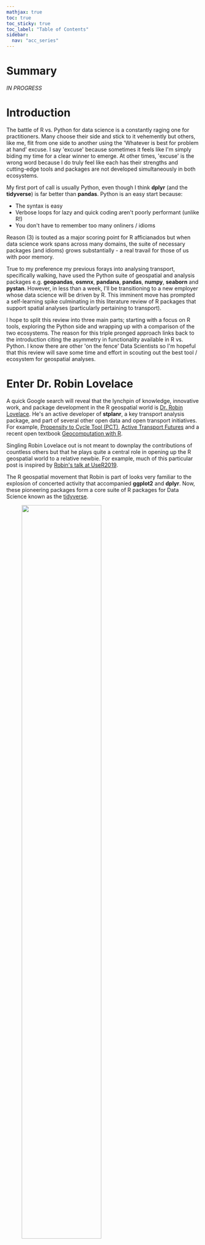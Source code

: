 ```yaml
---
mathjax: true
toc: true
toc_sticky: true
toc_label: "Table of Contents"
sidebar:
  nav: "acc_series"
---
```


# Summary
_IN PROGRESS_

# Introduction
The battle of R vs. Python for data science is a constantly raging one for practitioners. Many choose their side and stick to it vehemently but others, like me, flit from one side to another using the 'Whatever is best for problem at hand' excuse. I say 'excuse' because sometimes it feels like I'm simply biding my time for a clear winner to emerge. At other times, 'excuse' is the wrong word because I do truly feel like each has their strengths and cutting-edge tools and packages are not developed simultaneously in both ecosystems.

My first port of call is usually Python, even though I think **dplyr** (and the **tidyverse**) is far better than **pandas**. Python is an easy start because:

- The syntax is easy
- Verbose loops for lazy and quick coding aren't poorly performant (unlike R!)
- You don't have to remember too many onliners / idioms

 Reason (3) is touted as a major scoring point for R afficianados but when data science work spans across many domains, the suite of necessary packages (and idioms) grows substantially - a real travail for those of us with poor memory.

True to my preference my previous forays into analysing transport, specifically walking, have used the Python suite of geospatial and analysis packages e.g. **geopandas**, **osmnx**, **pandana**, **pandas**, **numpy**, **seaborn** and **pystan**. However, in less than a week, I'll be transitioning to a new employer whose data science will be driven by R. This imminent move has prompted a self-learning spike culminating in this literature review of R packages that support spatial analyses (particularly pertaining to transport).

 I hope to split this review into three main parts; starting with a focus on R tools, exploring the Python side and wrapping up with a comparison of the two ecosystems. The reason for this triple pronged approach links back to the introduction citing the asymmetry in functionality available in R vs. Python. I know there are other 'on the fence' Data Scientists so I'm hopeful that this review will save some time and effort in scouting out the best tool / ecosystem for geospatial analyses.

# Enter Dr. Robin Lovelace
A quick Google search will reveal that the lynchpin of knowledge, innovative work, and  package development in the R geospatial world is [Dr. Robin Lovelace](https://www.robinlovelace.net/). He's an active developer of **stplanr**, a key transport analysis package, and part of several other open data and open transport initiatives. For example, [Propensity to Cycle Tool (PCT)](http://www.pct.bike/), [Active Transport Futures](https://atfutures.github.io/) and a recent open textbook [Geocomputation with R](https://geocompr.robinlovelace.net/).


Singling Robin Lovelace out is not meant to downplay the contributions of countless others but that he plays quite a central role in opening up the R geospatial world to a relative newbie. For example, much of this particular post is inspired by [Robin's talk at UseR2019](https://www.robinlovelace.net/presentations/user2019-r-for-transport-planning.html#1).

The R geospatial movement that Robin is part of looks very familiar to the explosion of concerted activity that accompanied **ggplot2** and **dplyr**. Now, these pioneering packages form a core suite of R packages for Data Science known as the [tidyverse](https://www.tidyverse.org/).


<figure>
 <img src="../images/2019-08-02-R-for-geospatial/tidyverse.png" width=70%>
 <figcaption>Modular packages of the tidyverse. _Image from the tidyverse website_</figcaption>
</figure>


A similar vision appears to be in place for geospatial analyses with core packages like **stplanr**, **dodgr** and **tidytransit** (described in the next section) slotting together nicely.

[FIGURE I've drawn of dodgr, stplanr, tidytransit]


# The limited package tour
Or perhaps _Caveat Lector_ (Reader Beware) - a dramatic way of noting that this review is not intended to be a comprehensive one. Following Robin's presentation, the following core packages are described in some detail: **dodgr**, **tidytransit** and **stplanr**. While this set of packages is not comprehensive, they conver considerable ground in terms of possible geospatial analyses:

- Wrangling geospatial data formats
  - spatial primitives
  - Origin-Destination data
  - street networks
  - GTFS
- Calculations and aggregations on spatial objects
  - Network analysis algorithms applied to street networks
  - Routing along the street network with graph algorithms or API calls
  - Aggregating geospatial street network metadata including spatial flows



## stplanr
A transport planning utility developed by Robin Lovelace. According to the vignette, **stplanr** facilitates common transport planning tasks including:

- downloading and cleaning transport datasets
- creating geographic ‘desire lines from origin-destination (OD) data
- route assignment, via the SpatialLinesNetwork class
- interfacing to routing services such as CycleStreets.net
- calculation of route segment attributes such as bearing and aggregate flow
- `travel watershed’ (catchment area) analysis

### Routing


### Transport planning
**stplanr** is intended as a complementary tool to the more intensive transport modelling packages like **SUMO**. At a basic level, transport modelling starts with the Four Stage Transport Model.

<figure>
 <img src="/images/2019-08-02-R-for-geospatial/four-stage-transport-model.jpeg"
  style="width:70%">
 <figcaption>Four Stage transportation model. _Original figure reference hard to trace._</figcaption>
</figure>

- Stage 1: Trips are estimated with available data including demographics and availability of jobs.
- Stage 2: Trips are then distributed according to a mathematical decay function - where closer trips are more probable than ones further away.
- Stage 3: Trips are split by mode type - at a trivial level, deciding what fraction will be done by car vs. other modes like public transport, walking etc. (stage 3).
- Stage 4: Origin-Destination flows are assigned to the street network.

<figure>
 <img src="/images/2019-08-02-R-for-geospatial/desire-lines-to-network-flow.png" style="width:70%">
 <figcaption>**stplanr** can assign flows to street network. LHS: Origin-Destination flows overlaid on street network. RHS: aggregation of flows onto the street network itself. _Image from the stplanr paper in The R Journal_</figcaption>
</figure>


### Catchment areas
<figure>
 <img src="/images/2019-08-02-R-for-geospatial/catchment-area-cycle-lanes.png"
  style="width:70%">
 <figcaption>**stplanr** example: Catchment areas specified by Euclidean distance (red) vs. traversing the street network (blue). _Image from the stplanr paper in The R Journal_</figcaption>
</figure>



## dodgr
An acronym for _Distances On Directed Fraphs in R_. [**dodgr**](https://cran.r-project.org/web/packages/dodgr/vignettes/dodgr.html) can perform graph analysis with street networks and extends graph data aggregation to spatial flow data. A [recent publication by the package author](https://transportfindings.org/article/6945-dodgr-an-r-package-for-network-flow-aggregation), Mark Padgham, states the core functionality to be extensive, customisable and efficient flow aggregation.

> The dodgr package has been intentionally developed to be adaptable to any type of network, with a particular focus on flow aggregation through street networks.


According to the package site, **dodgr** has a fourfold unique proposition:

- Accurate calculation of distances on street networks
- Specifically designed for many-to-many routing
- Routines to aggregate flows throughout a network
- Highly realistic and fully-customisable profiles for routing through street networks with various modes of transport, and using either distance- or time-based routing

<figure>
 <img src="/images/2019-08-02-R-for-geospatial/weighted-directed-dual-graph.png" style="width:70%">
 <figcaption>**dodgr** graph. Grey lines could indicated bicycle flows and black lines can be car flows between points on the street network. _Image from the dodgr CRAN vignette page._</figcaption>
</figure>


## tidytransit
Use **tidytransit** to map transit stops and routes, calculate transit frequencies, and validate transit feeds. **tidytransit** reads the General Transit Feed Specification into **tidyverse** and **sf** dataframes. The package can also do some insightful spatial aggregations along routes.

![Different aggregations of public transport data. _Image from tidytransit main vignette_](../images/2019-08-02-R-for-geospatial/tidy-transit-agg.png)

# Other packages worth considering

## moveability
An experimental analysis suite that does some clever number crunching of movability. An R version of pandana without needing POIs for walkability analysis. Pictures below show walkability calculations of Munster, Germany.
